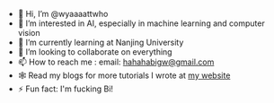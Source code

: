 - 👋 Hi, I’m @wyaaaattwho
- 👀 I’m interested in AI, especially in machine learning and computer vision
- 🌱 I’m currently learning at Nanjing University
- 💞️ I’m looking to collaborate on everything
- 📫 How to reach me : email: hahahabigw@gmail.com
- 🕸️ Read my blogs for more tutorials I wrote at [my website](blog.wyaaaattwho.xyz)
- ⚡ Fun fact: I'm fucking Bi!

<!---
wyaaaatwho/wyaaaatwho is a ✨ special ✨ repository because its `README.md` (this file) appears on your GitHub profile.
You can click the Preview link to take a look at your changes.
--->
